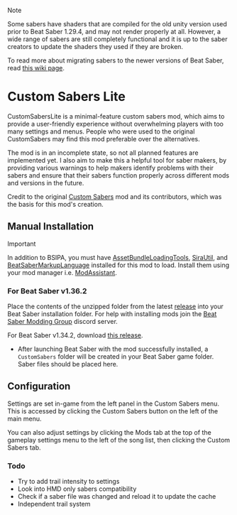 > [!NOTE]
> Some sabers have shaders that are compiled for the old unity version used prior to Beat Saber 1.29.4, and may not render properly at all. However, a wide range of sabers are still completely functional and it is up to the saber creators to update the shaders they used if they are broken.

To read more about migrating sabers to the newer versions of Beat Saber, read [this wiki page](https://bsmg.wiki/models/shader-migration.html).

# Custom Sabers Lite
CustomSabersLite is a minimal-feature custom sabers mod, which aims to provide a user-friendly experience without overwhelming players with too many settings and menus. People who were used to the original CustomSabers may find this mod preferable over the alternatives.

The mod is in an incomplete state, so not all planned features are implemented yet. I also aim to make this a helpful tool for saber makers, by providing various warnings to help makers identify problems with their sabers and ensure that their sabers function properly across different mods and versions in the future. 

Credit to the original [Custom Sabers](https://github.com/Kylemc1413/CustomSaberPlugin) mod and its contributors, which was the basis for this mod's creation.

## Manual Installation
> [!IMPORTANT]
> In addition to BSIPA, you must have [AssetBundleLoadingTools](https://github.com/nicoco007/AssetBundleLoadingTools), [SiraUtil](https://github.com/Auros/SiraUtil), and [BeatSaberMarkupLanguage](https://github.com/monkeymanboy/BeatSaberMarkupLanguage) installed for this mod to load. Install them using your mod manager i.e. [ModAssistant](https://bsmg.wiki/pc-modding.html#mod-assistant).

### For Beat Saber v1.36.2

Place the contents of the unzipped folder from the latest [release](https://github.com/qqrz997/CustomSabersLite/releases/latest) into your Beat Saber installation folder. For help with installing mods join the [Beat Saber Modding Group](https://discord.gg/beatsabermods) discord server.

For Beat Saber v1.34.2, download [this release](https://github.com/qqrz997/CustomSabersLite/releases/tag/v0.7.7).

- After launching Beat Saber with the mod successfully installed, a `CustomSabers` folder will be created in your Beat Saber game folder. Saber files should be placed here.

## Configuration
Settings are set in-game from the left panel in the Custom Sabers menu. This is accessed by clicking the Custom Sabers button on the left of the main menu.

You can also adjust settings by clicking the Mods tab at the top of the gameplay settings menu to the left of the song list, then clicking the Custom Sabers tab.

### Todo
- Try to add trail intensity to settings
- Look into HMD only sabers compatibility
- Check if a saber file was changed and reload it to update the cache
- Independent trail system
